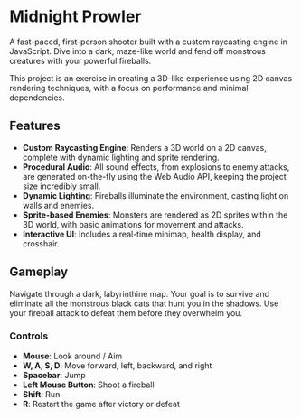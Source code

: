 # Midnight Prowler

A fast-paced, first-person shooter built with a custom raycasting engine in JavaScript. Dive into a dark, maze-like world and fend off monstrous creatures with your powerful fireballs.

This project is an exercise in creating a 3D-like experience using 2D canvas rendering techniques, with a focus on performance and minimal dependencies.

## Features

*   **Custom Raycasting Engine**: Renders a 3D world on a 2D canvas, complete with dynamic lighting and sprite rendering.
*   **Procedural Audio**: All sound effects, from explosions to enemy attacks, are generated on-the-fly using the Web Audio API, keeping the project size incredibly small.
*   **Dynamic Lighting**: Fireballs illuminate the environment, casting light on walls and enemies.
*   **Sprite-based Enemies**: Monsters are rendered as 2D sprites within the 3D world, with basic animations for movement and attacks.
*   **Interactive UI**: Includes a real-time minimap, health display, and crosshair.

## Gameplay

Navigate through a dark, labyrinthine map. Your goal is to survive and eliminate all the monstrous black cats that hunt you in the shadows. Use your fireball attack to defeat them before they overwhelm you.

### Controls

*   **Mouse**: Look around / Aim
*   **W, A, S, D**: Move forward, left, backward, and right
*   **Spacebar**: Jump
*   **Left Mouse Button**: Shoot a fireball
*   **Shift**: Run
*   **R**: Restart the game after victory or defeat

